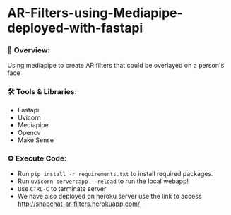 # AR-Filters-using-Mediapipe-deployed-with-fastapi

### 🎯 **Overview:**
Using mediapipe to create AR filters that could be overlayed on a person's face

### 🛠️ **Tools & Libraries:**
* Fastapi
* Uvicorn
* Mediapipe
* Opencv
* Make Sense

### ⚙️ **Execute Code:**
* Run `pip install -r requirements.txt` to install required packages.
* Run `uvicorn server:app --reload` to run the local webapp!
* use `CTRL-C` to terminate server
* We have also deployed on heroku server use the link to access http://snapchat-ar-filters.herokuapp.com/
